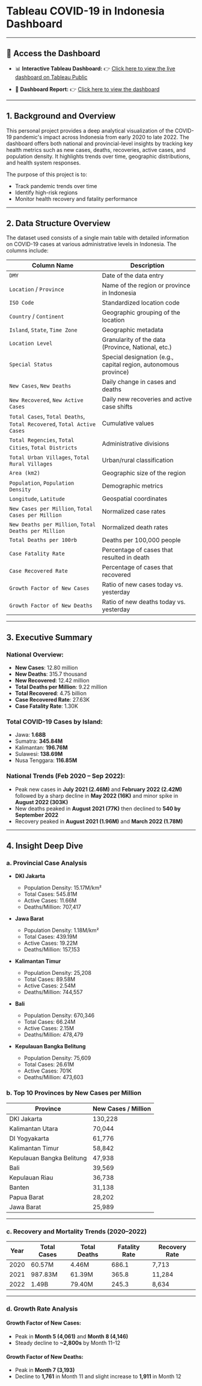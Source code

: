 # Tableau COVID-19 in Indonesia Dashboard

---

## 🔗 Access the Dashboard

* 📊 **Interactive Tableau Dashboard:**
  👉 [Click here to view the live dashboard on Tableau Public](https://public.tableau.com/views/COVID-19IndonesiaDataset_17531634641070/Dashboard1?:language=en-US&:sid=&:redirect=auth&:display_count=n&:origin=viz_share_link)
 
* 📄 **Dashboard Report:**
  👉 [Click here to view the dashboard](./Dashboard/)

---

## 1. Background and Overview

This personal project provides a deep analytical visualization of the COVID-19 pandemic's impact across Indonesia from early 2020 to late 2022. The dashboard offers both national and provincial-level insights by tracking key health metrics such as new cases, deaths, recoveries, active cases, and population density. It highlights trends over time, geographic distributions, and health system responses.

The purpose of this project is to:

* Track pandemic trends over time
* Identify high-risk regions
* Monitor health recovery and fatality performance

---

## 2. Data Structure Overview

The dataset used consists of a single main table with detailed information on COVID-19 cases at various administrative levels in Indonesia. The columns include:

| Column Name                                                            | Description                                                     |
| ---------------------------------------------------------------------- | --------------------------------------------------------------- |
| `DMY`                                                                  | Date of the data entry                                          |
| `Location` / `Province`                                                | Name of the region or province in Indonesia                     |
| `ISO Code`                                                             | Standardized location code                                      |
| `Country` / `Continent`                                                | Geographic grouping of the location                             |
| `Island`, `State`, `Time Zone`                                         | Geographic metadata                                             |
| `Location Level`                                                       | Granularity of the data (Province, National, etc.)              |
| `Special Status`                                                       | Special designation (e.g., capital region, autonomous province) |
| `New Cases`, `New Deaths`                                              | Daily change in cases and deaths                                |
| `New Recovered`, `New Active Cases`                                    | Daily new recoveries and active case shifts                     |
| `Total Cases`, `Total Deaths`, `Total Recovered`, `Total Active Cases` | Cumulative values                                               |
| `Total Regencies`, `Total Cities`, `Total Districts`                   | Administrative divisions                                        |
| `Total Urban Villages`, `Total Rural Villages`                         | Urban/rural classification                                      |
| `Area (km2)`                                                           | Geographic size of the region                                   |
| `Population`, `Population Density`                                     | Demographic metrics                                             |
| `Longitude`, `Latitude`                                                | Geospatial coordinates                                          |
| `New Cases per Million`, `Total Cases per Million`                     | Normalized case rates                                           |
| `New Deaths per Million`, `Total Deaths per Million`                   | Normalized death rates                                          |
| `Total Deaths per 100rb`                                               | Deaths per 100,000 people                                       |
| `Case Fatality Rate`                                                   | Percentage of cases that resulted in death                      |
| `Case Recovered Rate`                                                  | Percentage of cases that recovered                              |
| `Growth Factor of New Cases`                                           | Ratio of new cases today vs. yesterday                          |
| `Growth Factor of New Deaths`                                          | Ratio of new deaths today vs. yesterday                         |

---

## 3. Executive Summary

### National Overview:

* **New Cases**: 12.80 million
* **New Deaths**: 315.7 thousand
* **New Recovered**: 12.42 million
* **Total Deaths per Million**: 9.22 million
* **Total Recovered**: 4.75 billion
* **Case Recovered Rate**: 27.63K
* **Case Fatality Rate**: 1.30K

### Total COVID-19 Cases by Island:

* Jawa: **1.68B**
* Sumatra: **345.84M**
* Kalimantan: **196.76M**
* Sulawesi: **138.69M**
* Nusa Tenggara: **116.85M**

### National Trends (Feb 2020 – Sep 2022):

* Peak new cases in **July 2021 (2.46M)** and **February 2022 (2.42M)** followed by a sharp decline in **May 2022 (16K)** and minor spike in **August 2022 (303K)**
* New deaths peaked in **August 2021 (77K)** then declined to **540 by September 2022**
* Recovery peaked in **August 2021 (1.96M)** and **March 2022 (1.78M)**

---

## 4. Insight Deep Dive

### a. Provincial Case Analysis

* **DKI Jakarta**

  * Population Density: 15.17M/km²
  * Total Cases: 545.81M
  * Active Cases: 11.66M
  * Deaths/Million: 707,417

* **Jawa Barat**

  * Population Density: 1.18M/km²
  * Total Cases: 439.19M
  * Active Cases: 19.22M
  * Deaths/Million: 157,153

* **Kalimantan Timur**

  * Population Density: 25,208
  * Total Cases: 89.58M
  * Active Cases: 2.54M
  * Deaths/Million: 744,557

* **Bali**

  * Population Density: 670,346
  * Total Cases: 66.24M
  * Active Cases: 2.15M
  * Deaths/Million: 478,479

* **Kepulauan Bangka Belitung**

  * Population Density: 75,609
  * Total Cases: 26.61M
  * Active Cases: 701K
  * Deaths/Million: 473,603

### b. Top 10 Provinces by New Cases per Million

| Province                  | New Cases / Million |
| ------------------------- | ------------------- |
| DKI Jakarta               | 130,228             |
| Kalimantan Utara          | 70,044              |
| DI Yogyakarta             | 61,776              |
| Kalimantan Timur          | 58,842              |
| Kepulauan Bangka Belitung | 47,938              |
| Bali                      | 39,569              |
| Kepulauan Riau            | 36,738              |
| Banten                    | 31,138              |
| Papua Barat               | 28,202              |
| Jawa Barat                | 25,989              |

---

### c. Recovery and Mortality Trends (2020–2022)

| Year | Total Cases | Total Deaths | Fatality Rate   | Recovery Rate |
| ---- | ----------- | ------------ | ----- | ------------- |
| 2020 | 60.57M      | 4.46M        | 686.1 | 7,713         |
| 2021 | 987.83M     | 61.39M       | 365.8 | 11,284        |
| 2022 | 1.49B       | 79.40M       | 245.3 | 8,634         |

---

### d. Growth Rate Analysis

#### Growth Factor of New Cases:

* Peak in **Month 5 (4,061)** and **Month 8 (4,146)**
* Steady decline to **\~2,800s** by Month 11–12

#### Growth Factor of New Deaths:

* Peak in **Month 7 (3,193)**
* Decline to **1,761** in Month 11 and slight increase to **1,911** in Month 12